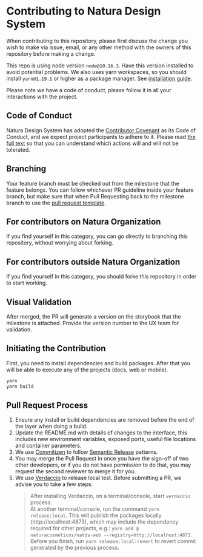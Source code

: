 # Contributing to Natura Design System

When contributing to this repository, please first discuss the change you wish to make via issue, email, or any other method with the owners of this repository before making a change.

This repo is using node version `node@10.16.3`. Have this version installed to avoid potential problems.
We also uses yarn workspaces, so you should install `yarn@1.19.1` or higher as a package manager. See [installation guide](https://yarnpkg.com/en/docs/install).

Please note we have a code of conduct, please follow it in all your interactions with the project.

## Code of Conduct

Natura Design System has adopted the [Contributor Covenant](https://www.contributor-covenant.org/) as its Code of Conduct, and we expect project participants to adhere to it.
Please read [the full text](/CODE_OF_CONDUCT.md) so that you can understand which actions will and will not be tolerated.

## Branching

Your feature branch must be checked out from the milestone that the feature belongs. You can follow whichever PR guideline inside your feature branch, but make sure that when Pull Requesting back to the milestone branch to use the [pull request template](./.github/PULL_REQUEST_TEMPLATE.md).

## For contributors on Natura Organization

If you find yourself in this category, you can go directly to branching this repository, without worrying about forking.

## For contributors outside Natura Organization

If you find yourself in this category, you should forke this repository in order to start working.

## Visual Validation

After merged, the PR will generate a version on the storybook that the milestone is attached. Provide the version number to the UX team for validation.

## Initiating the Contribution

First, you need to install dependencies and build packages. After that you will be able to execute any of the projects (docs, web or mobile).

```sh
yarn
yarn build
```

## Pull Request Process

1. Ensure any install or build dependencies are removed before the end of the layer when doing a build.
2. Update the README.md with details of changes to the interface, this includes new environment variables, exposed ports, useful file locations and container parameters.
3. We use [Commitizen](https://github.com/commitizen/cz-cli) to follow [Semantic Release](https://github.com/semantic-release/semantic-release) patterns.
4. You may merge the Pull Request in once you have the sign-off of two other developers, or if you do not have permission to do that, you may request the second reviewer to merge it for you.
5. We use [Verdaccio](https://github.com/verdaccio/verdaccio) to release local test. Before submitting a PR, we advise you to take a few steps:
   > After installing Verdaccio, on a terminal/console, start `verdaccio` process.<br/>
   > At another terminal/console, run the command `yarn release:local`. This will publish the packages locally (http://localhost:4873), which may include the dependency required for other projects, e.g.: `yarn add @ naturacosmeticos/natds-web --registry=http://localhost:4873`.<br/>
   > Before you finish, run `yarn release:local:revert` to revert commit generated by the previous process.
